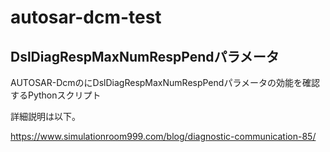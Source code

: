 # autosar-dcm-test

## DslDiagRespMaxNumRespPendパラメータ

AUTOSAR-DcmのにDslDiagRespMaxNumRespPendパラメータの効能を確認するPythonスクリプト

詳細説明は以下。

https://www.simulationroom999.com/blog/diagnostic-communication-85/